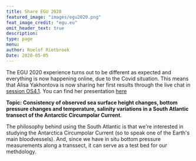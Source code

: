 ```yaml
---
title: Share EGU 2020
featured_image: "images/egu2020.png"
feat_image_credit: "egu.eu"
omit_header_text: true
description: 
type: page
menu: 
author: Roelof Rietbroek
Date: 2020-05-05
---
```


The EGU 2020 experience turns out to be different as expected and everything is now happening online, due to the Covid situation. This means that Alisa Yakhontova is now sharing her first results through the live chat in [session OS4.1](https://meetingorganizer.copernicus.org/EGU2020/session/37135). You can find her presentation [here](https://presentations.copernicus.org/EGU2020/EGU2020-3546_presentation.pdf)

**Topic: Consistency of observed sea surface height changes, bottom pressure changes and temperature, salinity variations in a South Atlantic transect of the Antarctic Circumpolar Current**. 

The philosophy behind using the South Atlantic is that we're interested in studying the Antarctica Circumpolar Current (so to speak one of the Earth's main bloodvessels). And, since we have in situ bottom pressure measurements along a transsect, it can serve as a test bed for our methdology.


